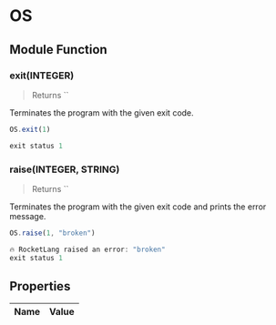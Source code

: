 # OS




## Module Function

### exit(INTEGER)
> Returns ``

Terminates the program with the given exit code.


```js
OS.exit(1)

```

```js
exit status 1

```



### raise(INTEGER, STRING)
> Returns ``

Terminates the program with the given exit code and prints the error message.


```js
OS.raise(1, "broken")

```

```js
🔥 RocketLang raised an error: "broken"
exit status 1

```




## Properties
| Name | Value |
| ---- | ----- |

